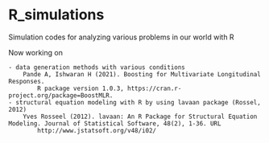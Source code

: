 # R_simulations
Simulation codes for analyzing various problems in our world with R

Now working on

    - data generation methods with various conditions
        Pande A, Ishwaran H (2021). Boosting for Multivariate Longitudinal Responses. 
            R package version 1.0.3, https://cran.r-project.org/package=BoostMLR.
    - structural equation modeling with R by using lavaan package (Rossel, 2012)
        Yves Rosseel (2012). lavaan: An R Package for Structural Equation Modeling. Journal of Statistical Software, 48(2), 1-36. URL             
            http://www.jstatsoft.org/v48/i02/

 
